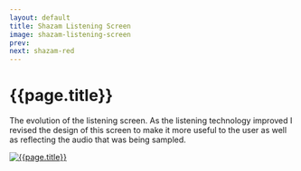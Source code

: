 ```yaml
---
layout: default
title: Shazam Listening Screen
image: shazam-listening-screen
prev: 
next: shazam-red
---
```


# {{page.title}}

The evolution of the listening screen. As the listening technology improved I revised the design of this screen to make it more useful to the user as well as reflecting the audio that was being sampled.

[![{{page.title}}]({{page.image}}.webp "{{page.title}}")]({{page.next}})

